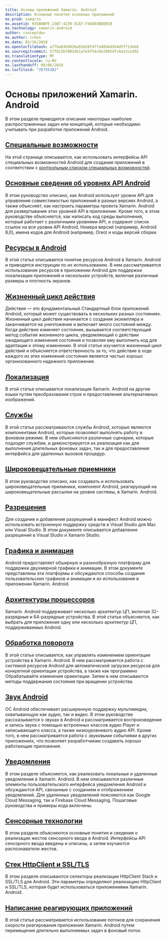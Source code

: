 ```yaml
---
title: Основы приложений Xamarin. Android
description: Основные понятия основных приложений
ms.prod: xamarin
ms.assetid: 935B8BFE-23B7-4239-5C87-F4A503B889CB
ms.technology: xamarin-android
author: conceptdev
ms.author: crdun
ms.date: 02/16/2018
ms.openlocfilehash: af7ba83b9026a91028f4ffa9894d564d5ff13eb8
ms.sourcegitcommit: 57f815bf0024b1afe9754c0e28054fc0a53ce302
ms.translationtype: MT
ms.contentlocale: ru-RU
ms.lasthandoff: 09/06/2019
ms.locfileid: "70755302"
---
```

# <a name="xamarinandroid-application-fundamentals"></a>Основы приложений Xamarin. Android

В этом разделе приводится описание некоторых наиболее распространенных задач или концепций, которые необходимо учитывать при разработке приложений Android.

## <a name="accessibilityandroidapp-fundamentalsaccessibilitymd"></a>[Специальные возможности](~/android/app-fundamentals/accessibility.md)

На этой странице описывается, как использовать интерфейсы API специальных возможностей Android для создания приложений в соответствии с [контрольным списком специальных возможностей](~/cross-platform/app-fundamentals/accessibility.md).

## <a name="understanding-android-api-levelsandroidapp-fundamentalsandroid-api-levelsmd"></a>[Основные сведения об уровнях API Android](~/android/app-fundamentals/android-api-levels.md)

В этом руководство описано, как Android использует уровни API для управления совместимостью приложений в разных версиях Android, а также объясняет, как настроить параметры проекта Xamarin. Android для развертывания этих уровней API в приложении. Кроме того, в этом руководстве объясняется, как написать код среды выполнения, который работает с различными уровнями API, и содержит список ссылок на все уровни API Android, Номера версий (например, Android 8,0), имена кодов для Android (например, Oreo) и коды версий сборки.

## <a name="resources-in-androidandroidapp-fundamentalsresources-in-androidindexmd"></a>[Ресурсы в Android](~/android/app-fundamentals/resources-in-android/index.md)

В этой статье описывается понятие ресурсов Android в Xamarin. Android и приводятся инструкции по их использованию. В нем рассматривается использование ресурсов в приложении Android для поддержки локализации приложений и нескольких устройств, включая различные размеры и плотность экранов.

## <a name="activity-lifecycleandroidapp-fundamentalsactivity-lifecycleindexmd"></a>[Жизненный цикл действия](~/android/app-fundamentals/activity-lifecycle/index.md)

Действия — это фундаментальный Стандартный блок приложений Android, который может существовать в нескольких разных состояниях. Жизненный цикл действия начинается с создания экземпляра и заканчивается на уничтожение и включает много состояний между. Когда действие изменяет состояние, вызывается соответствующий метод события жизненного цикла, уведомляющий о действии ожидающего изменения состояния и позволяя ему выполнить код для адаптации к этому изменению. В этой статье изучается жизненный цикл действий и объясняется ответственность за то, что действие в ходе каждого из этих изменений состояния является частью хорошо организованного надежного приложения.

## <a name="localizationandroidapp-fundamentalslocalizationmd"></a>[Локализация](~/android/app-fundamentals/localization.md)

В этой статье описывается локализация Xamarin. Android на другие языки путем преобразования строк и предоставления альтернативных изображений.

## <a name="servicesandroidapp-fundamentalsservicesindexmd"></a>[Службы](~/android/app-fundamentals/services/index.md)

В этой статье рассматриваются службы Android, которые являются компонентами Android, которые позволяют выполнять работу в фоновом режиме. В нем объясняются различные сценарии, которые подходят службам, и демонстрируется их реализация как для выполнения длительных фоновых задач, так и для предоставления интерфейса для удаленных вызовов процедур.

## <a name="broadcast-receiversandroidapp-fundamentalsbroadcast-receiversmd"></a>[Широковещательные приемники](~/android/app-fundamentals/broadcast-receivers.md)

В этом руководстве описано, как создавать и использовать широковещательные приемники, компонент Android, реагирующий на широковещательные рассылки на уровне системы, в Xamarin. Android.

## <a name="permissionsandroidapp-fundamentalspermissionsmd"></a>[Разрешения](~/android/app-fundamentals/permissions.md)

Для создания и добавления разрешений в манифест Android можно использовать встроенную поддержку средств в Visual Studio для Mac или Visual Studio. В этом документе описывается добавление разрешений в Visual Studio и Xamarin Studio.

## <a name="graphics-and-animationandroidapp-fundamentalsgraphics-and-animationmd"></a>[Графика и анимация](~/android/app-fundamentals/graphics-and-animation.md)

Android предоставляет обширную и разнообразную платформу для поддержки двухмерной графики и анимации. В этом документе представлены эти платформы и обсуждаются способы создания пользовательских графиков и анимации и их использования в приложении Xamarin. Android.

## <a name="cpu-architecturesandroidapp-fundamentalscpu-architecturesmd"></a>[Архитектуры процессоров](~/android/app-fundamentals/cpu-architectures.md)

Xamarin. Android поддерживает несколько архитектур ЦП, включая 32-разрядные и 64-разрядные устройства. В этой статье объясняется, как выбрать для приложения одну или несколько архитектур ЦП, поддерживаемых Android.

## <a name="handling-rotationandroidapp-fundamentalshandling-rotationmd"></a>[Обработка поворота](~/android/app-fundamentals/handling-rotation.md)

В этой статье описывается, как управлять изменением ориентации устройства в Xamarin. Android. В нем рассматривается работа с системой ресурсов Android для автоматической загрузки ресурсов для конкретной ориентации устройства, а также как программно Обрабатывайте изменения ориентации. Затем в нем описываются методы поддержания состояния при вращении устройства.

## <a name="android-audioandroidapp-fundamentalsandroid-audiomd"></a>[Звук Android](~/android/app-fundamentals/android-audio.md)

ОС Android обеспечивает расширенную поддержку мультимедиа, охватывающую как аудио, так и видео. В этом руководстве рассказывается о звуках в Android и рассматривается воспроизведение и запись звука с помощью встроенных классов аудио Player и записывающего класса, а также низкоуровневого аудио API. Кроме того, в нем рассматривается работа с звуковыми событиями в других приложениях, что позволяет разработчикам создавать хорошо работающие приложения.

## <a name="notificationsandroidapp-fundamentalsnotificationsindexmd"></a>[Уведомления](~/android/app-fundamentals/notifications/index.md)

В этом разделе объясняется, как реализовать локальные и удаленные уведомления в Xamarin. Android. В нем описываются различные элементы пользовательского интерфейса уведомления Android и обсуждаются API, связанные с созданием и отображением уведомлений. Для удаленных уведомлений поясняются как Google Cloud Messaging, так и Firebase Cloud Messaging. Пошаговые руководства и примеры кода включены.

## <a name="touchandroidapp-fundamentalstouchindexmd"></a>[Сенсорные технологии](~/android/app-fundamentals/touch/index.md)

В этом разделе объясняются основные понятия и сведения о реализации жестов сенсорного ввода в Android. Интерфейсы API сенсорного ввода введены и описаны, а затем изучаются распознаватели жестов.

## <a name="httpclient-stack-and-ssltlsandroidapp-fundamentalshttp-stackmd"></a>[Стек HttpClient и SSL/TLS](~/android/app-fundamentals/http-stack.md)

В этом разделе описываются селекторы реализации HttpClient Stack и SSL/TLS для Android. Эти параметры определяют реализацию HttpClient и SSL/TLS, которая будет использоваться приложениями Xamarin. Android.

## <a name="writing-responsive-applicationswriting-responsive-appsmd"></a>[Написание реагирующих приложений](writing-responsive-apps.md)

В этой статье рассматривается использование потоков для сохранения скорости реагирования приложения Xamarin. Android путем перемещения длительно выполняемых задач в фоновый поток.
